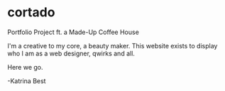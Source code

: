 # cortado
Portfolio Project ft. a Made-Up Coffee House

I'm a creative to my core, a beauty maker. This website exists to display who I am as a web designer, qwirks and all.

Here we go.

-Katrina Best
